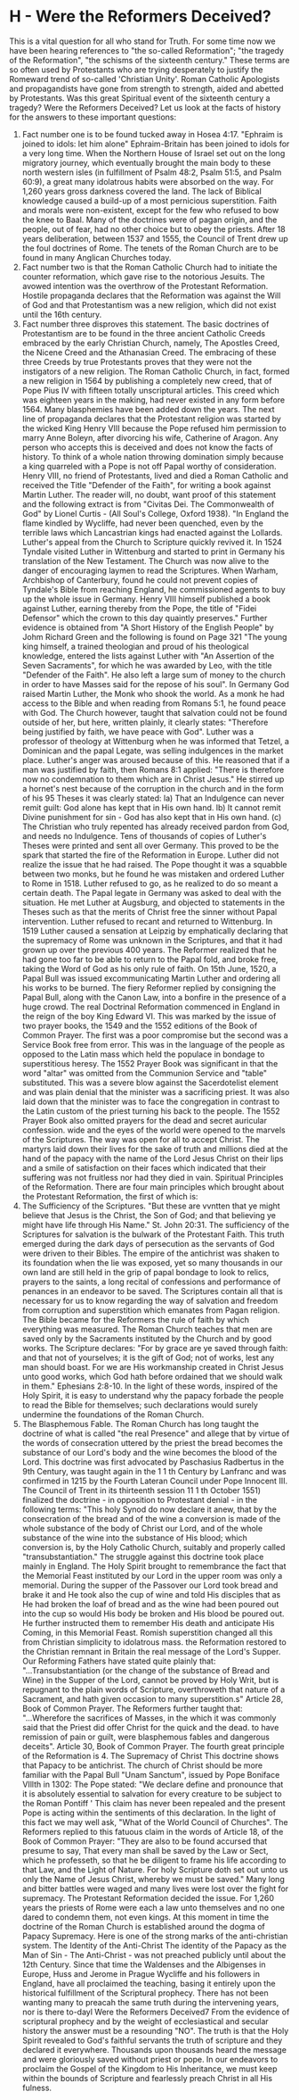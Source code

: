 # H - Were the Reformers Deceived?
This is a vital question for all who stand for Truth. For some time now we have been hearing references to "the so-called Reformation"; "the tragedy of the Reformation", "the schisms of the sixteenth century." These terms are so often used by Protestants who are trying desperately to justify the Romeward trend of so-called 'Christian Unity'. Roman Catholic Apologists and propagandists have gone from strength to strength, aided and abetted by Protestants.
Was this great Spiritual event of the sixteenth century a tragedy? Were the Reformers Deceived?
Let us look at the facts of history for the answers to these important questions:
1. Fact number one is to be found tucked away in Hosea 4:17.
"Ephraim is joined to idols: let him alone"
Ephraim-Britain has been joined to idols for a very long time. When the Northern House of Israel set out on the long migratory journey, which eventually brought the main body to these north western isles (in fulfillment of Psalm 48:2, Psalm 51:5, and Psalm 60:9), a great many idolatrous habits were absorbed on the way. For 1,260 years gross darkness covered the land. The lack of Biblical knowledge caused a build-up of a most pernicious superstition. Faith and morals were non-existent, except for the few who refused to bow the knee to Baal.
Many of the doctrines were of pagan origin, and the people, out of fear, had no other choice but to obey the priests. After 18 years deliberation, between 1537 and 1555, the Council of Trent drew up the foul doctrines of Rome. The tenets of the Roman Church are to be found in many Anglican Churches today.
2. Fact number two is that the Roman Catholic Church had to initiate the counter reformation, which gave rise to the notorious Jesuits. The avowed intention was the overthrow of the Protestant Reformation.
Hostile propaganda declares that the Reformation was against the Will of God and that Protestantism was a new religion, which did not exist until the 16th century.
3. Fact number three disproves this statement.
The basic doctrines of Protestantism are to be found in the three ancient Catholic Creeds embraced by the early Christian Church, namely, The Apostles Creed, the Nicene Creed and the Athanasian Creed. The embracing of these three Creeds by true Protestants proves that they were not the instigators of a new religion. The Roman Catholic Church, in fact, formed a new religion in 1564 by publishing a completely new creed, that of Pope Pius IV with fifteen totally unscriptural articles. This creed which was eighteen years in the making, had never existed in any form before 1564. Many blasphemies have been added down the years.
The next line of propaganda declares that the Protestant religion was started by the wicked King Henry VIII because the Pope refused him permission to marry Anne Boleyn, after divorcing his wife, Catherine of Aragon. Any person who accepts this is deceived and does not know the facts of history. To think of a whole nation throwing
domination simply because a king quarreled with a Pope is not
off Papal
worthy of consideration.
Henry VIII, no friend of Protestants, lived and died a Roman Catholic and received the Title "Defender of the Faith", for writing a book against Martin Luther. The reader will, no doubt, want proof of this statement and the following extract is from "Civitas Dei. The Commonwealth of God" by Lionel Curtis - (All Soul's College, Oxford 1938).
"In England the flame kindled by Wycliffe, had never been quenched, even by the terrible laws which Lancastrian kings had enacted against the Lollards. Luther's appeal from the Church to Scripture quickly revived it. In 1524 Tyndale visited Luther in Wittenburg and started to print in Germany his translation of the New Testament. The Church was now alive to the danger of encouraging laymen to read the Scriptures.
When Warham, Archbishop of Canterbury, found he could not prevent copies of Tyndale's Bible from reaching England, he commissioned agents to buy up the whole issue in Germany. Henry VIII himself published a book against Luther, earning thereby from the Pope, the title of "Fidei Defensor" which the crown to this day quaintly preserves."
Further evidence is obtained from "A Short History of the English People" by Johm Richard Green and the following is found on Page 321
"The young king himself, a trained theologian and proud of his theological knowledge, entered the lists against Luther with "An Assertion of the Seven Sacraments", for which he was awarded by Leo, with the title "Defender of the Faith". He also left a large sum of money to the church in order to have Masses said for the repose of his soul".
In Germany God raised Martin Luther, the Monk who shook the world. As a monk he had access to the Bible and when reading from Romans 5:1, he found peace with God.
The Church however, taught that salvation could not be found outside of her, but here, written plainly, it clearly states:
"Therefore being justified by faith, we have peace with God".
Luther was a professor of theology at Wittenburg when he was informed that Tetzel, a Dominican and the papal Legate, was selling indulgences in the market place. Luther's anger was aroused because of this. He reasoned that if a man was justified by faith, then Romans 8:1 applied:
"There is therefore now no condemnation to them which are in Christ Jesus."
He stirred up a hornet's nest because of the corruption in the church and in the form of his 95 Theses it was clearly stated:
la) That an Indulgence can never remit guilt: God alone has kept that in His own hand.
lb) It cannot remit Divine punishment for sin - God has also kept that in His own hand.
(c) The Christian who truly repented has already received pardon from God, and needs no Indulgence.
Tens of thousands of copies of Luther's Theses were printed and sent all over Germany. This proved to be the spark that started the fire of the Reformation in Europe.
Luther did not realize the issue that he had raised. The Pope thought it was a squabble between two monks, but he
found he was mistaken and ordered Luther to Rome in 1518. Luther refused to go, as he realized to do so meant a certain death. The Papal legate in Germany was asked to deal with the situation. He met Luther at Augsburg, and objected to statements in the Theses such as that the merits of Christ free the sinner without Papal intervention.
Luther refused to recant and returned to Wittenburg. In 1519 Luther caused a sensation at Leipzig by emphatically declaring that the supremacy of Rome was unknown in the Scriptures, and that it had grown up over the previous 400 years. The Reformer realized that he had gone too far to be able to return to the Papal fold, and broke free, taking the Word of God as his only rule of faith. On 15th June, 1520, a Papal Bull was issued excommunicating Martin Luther and ordering all his works to be burned. The fiery Reformer replied by consigning the Papal Bull, along with the Canon Law, into a bonfire in the presence of a huge crowd.
The real Doctrinal Reformation commenced in England in the reign of the boy King Edward VI. This was marked by the issue of two prayer books, the 1549 and the 1552 editions of the Book of Common Prayer. The first was a poor compromise but the second was a Service Book free from error. This was in the language of the people as opposed to the Latin mass which held the populace in bondage to superstitious heresy. The 1552 Prayer Book was significant in that the word "altar" was omitted from the Communion Service and "table" substituted. This was a severe blow against the Sacerdotelist element and was plain denial that the minister was a sacrificing priest. It was also laid down that the minister was to face the congregation in contrast to the Latin custom of the priest turning his back to the people. The 1552 Prayer Book also omitted prayers for the dead and secret auricular confession.
wide and the eyes of the world were opened to the marvels of the Scriptures. The way was open for all to accept Christ.
The martyrs laid down their lives for the sake of truth and millions died at the hand of the papacy with the name of the Lord Jesus Christ on their lips and a smile of satisfaction on their faces which indicated that their suffering was not fruitless nor had they died in vain.
Spiritual Principles of the Reformation.
There are four main principles which brought about the Protestant Reformation, the first of which is:
1. The Sufficiency of the Scriptures.
"But these are vvntten that ye might believe that Jesus is the Christ, the Son of God; and that believing ye might have life through His Name." St. John 20:31.
The sufficiency of the Scriptures for salvation is the bulwark of the Protestant Faith. This truth emerged during the dark days of persecution as the servants of God were driven to their Bibles. The empire of the antichrist was shaken to its foundation when the lie was exposed, yet so many thousands in our own land are still held in the grip of papal bondage to look to relics, prayers to the saints, a long recital of confessions and performance of penances in an endeavor to be saved. The Scriptures contain all that is necessary for us to know regarding the way of salvation and freedom from corruption and superstition which emanates from Pagan religion. The Bible became for the Reformers the rule of faith by which everything was measured.
The Roman Church teaches that men are saved only by the Sacraments instituted by the Church and by good works. The Scripture declares:
"For by grace are ye saved through faith: and that not of yourselves; it is the gift of God; not of works, lest any man should boast. For we are His workmanship created in Christ Jesus unto good works, which God hath before ordained that we should walk in them." Ephesians 2:8-10.
In the light of these words, inspired of the Holy Spirit, it is easy to understand why the papacy forbade the people to read the Bible for themselves; such declarations would surely undermine the foundations of the Roman Church.
3. The Blasphemous Fable.
The Roman Church has long taught the doctrine of what is called "the real Presence" and allege that by virtue of the words of consecration uttered by the priest the bread becomes the substance of our Lord's body and the wine becomes the blood of the Lord. This doctrine was first advocated by Paschasius Radbertus in the 9th Century, was taught again in the 1 1 th Century by Lanfranc and was confirmed in 1215 by the Fourth Lateran Council under Pope Innocent III. The Council of Trent in its thirteenth session 11 1 th October 1551) finalized the doctrine - in opposition to Protestant denial - in the following terms:
"This holy Synod do now declare it anew, that by the consecration of the bread and of the wine a conversion is made of the whole substance of the body of Christ our Lord, and of the whole substance of the wine into the substance of His blood; which conversion is, by the Holy Catholic Church, suitably and properly called "transubstantiation."
The struggle against this doctrine took place mainly in England. The Holy Spirit brought to remembrance the fact that the Memorial Feast instituted by our Lord in the upper room was only a memorial. During the supper of the Passover our Lord took bread and brake it and He took also the cup of wine and told His disciples that as He had broken the loaf of bread and as the wine had been poured out into the cup so would His body be broken and His blood be poured out. He further instructed them to remember His death and anticipate His Coming, in this Memorial Feast.
Romish superstition changed all this from Christian simplicity to idolatrous mass. the Reformation restored to the Christian remnant in Britain the real message of the Lord's Supper.
Our Reforming Fathers have stated quite plainly that:
"...Transubstantiation (or the change of the substance of Bread and Wine) in the Supper of the Lord, cannot be proved by Holy Writ, but is repugnant to the plain words of Scripture, overthroweth that nature of a Sacrament, and hath given occasion to many superstition.s"
Article 28, Book of Common Prayer. The Reformers further taught that:
"...Wherefore the sacrifices of Masses, in the which it was commonly said that the Priest did offer Christ for the quick and the dead. to have remission of pain or guilt, were blasphemous fables and dangerous deceits".
Article 30, Book of Common Prayer.
The fourth great principle of the Reformation is 4. The Supremacy of Christ
This doctrine shows that Papacy to be antichrist. The church of Christ should be more familiar with the Papal Bull "Unam Sanctum", issued by Pope Boniface VIllth in 1302: The Pope stated:
"We declare define and pronounce that it is absolutely essential to salvation for every creature to be subject to the Roman Pontiff '
This claim has never been repealed and the present Pope is acting within the sentiments of this declaration. In the light of this fact we may well ask, "What of the World Council of Churches".
The Reformers replied to this fatuous claim in the words of Article 18, of the Book of Common Prayer:
"They are also to be found accursed that presume to say, That every man shall be saved by the Law or Sect, which he professeth, so that he be diligent to frame his life according to that Law, and the Light of Nature.
For holy Scripture doth set out unto us only the Name of Jesus Christ, whereby we must be saved."
Many long and bitter battles were waged and many lives were lost over the fight for supremacy. The Protestant Reformation decided the issue.
For 1,260 years the priests of Rome were each a law unto themselves and no one dared to condemn them, not even kings. At this moment in time the doctrine of the Roman
Church is established around the dogma of Papacy Supremacy. Here is one of the strong marks of the anti-christian system.
The Identity of the Anti-Christ
The identity of the Papacy as the Man of Sin - The Anti-Christ - was not preached publicly until about the 12th Century. Since that time the Waldenses and the Albigenses in Europe, Huss and Jerome in Prague Wycliffe and his followers in England, have all proclaimed the teaching, basing it entirely upon the historical fulfillment of the Scriptural prophecy. There has not been wanting many to preacah the same truth during the intervening years, nor is there to-dayl
Were the Reformers Deceived7
From the evidence of scriptural prophecy and by the weight of ecclesiastical and secular history the answer must be a resounding "NO". The truth is that the Holy Spirit revealed to God's faithful servants the truth of scripture and they declared it everywhere. Thousands upon thousands heard the message and were gloriously saved without priest or pope.
In our endeavors to proclaim the Gospel of the Kingdom to His Inheritance, we must keep within the bounds of Scripture and fearlessly preach Christ in all His fulness.